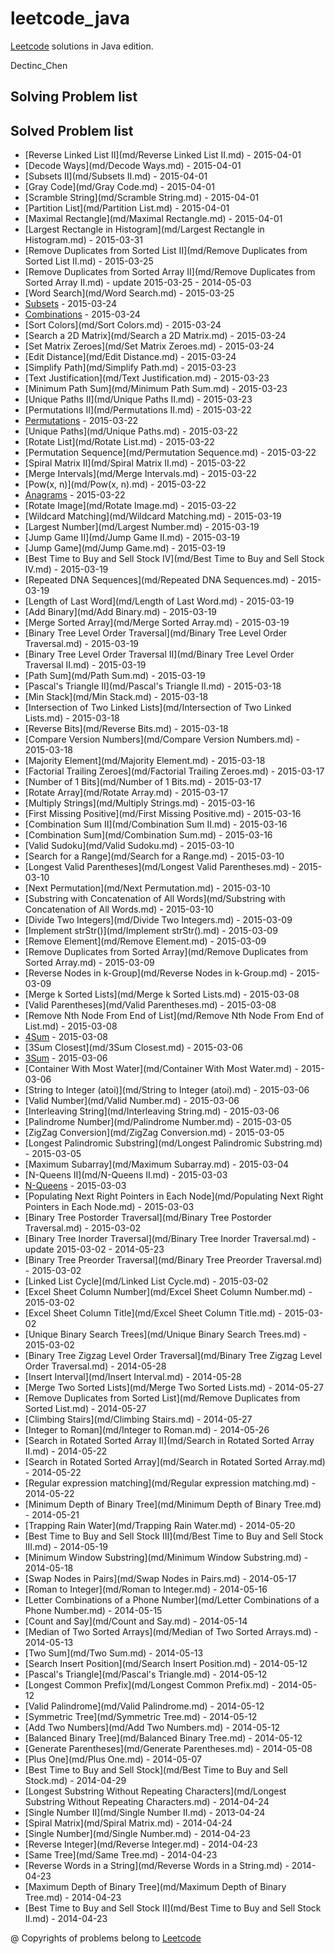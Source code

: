 leetcode_java
=============

[Leetcode](http://oj.leetcode.com/) solutions in Java edition.

Dectinc_Chen

## Solving Problem list

## Solved Problem list
- [Reverse Linked List II](md/Reverse Linked List II.md) - 2015-04-01
- [Decode Ways](md/Decode Ways.md) - 2015-04-01
- [Subsets II](md/Subsets II.md) - 2015-04-01
- [Gray Code](md/Gray Code.md) - 2015-04-01
- [Scramble String](md/Scramble String.md) - 2015-04-01
- [Partition List](md/Partition List.md) - 2015-04-01
- [Maximal Rectangle](md/Maximal Rectangle.md) - 2015-04-01
- [Largest Rectangle in Histogram](md/Largest Rectangle in Histogram.md) - 2015-03-31
- [Remove Duplicates from Sorted List II](md/Remove Duplicates from Sorted List II.md) - 2015-03-25
- [Remove Duplicates from Sorted Array II](md/Remove Duplicates from Sorted Array II.md) - update 2015-03-25 - 2014-05-03
- [Word Search](md/Word Search.md) - 2015-03-25
- [Subsets](md/Subsets.md) - 2015-03-24
- [Combinations](md/Combinations.md) - 2015-03-24
- [Sort Colors](md/Sort Colors.md) - 2015-03-24
- [Search a 2D Matrix](md/Search a 2D Matrix.md) - 2015-03-24
- [Set Matrix Zeroes](md/Set Matrix Zeroes.md) - 2015-03-24
- [Edit Distance](md/Edit Distance.md) - 2015-03-24
- [Simplify Path](md/Simplify Path.md) - 2015-03-23
- [Text Justification](md/Text Justification.md) - 2015-03-23
- [Minimum Path Sum](md/Minimum Path Sum.md) - 2015-03-23
- [Unique Paths II](md/Unique Paths II.md) - 2015-03-23
- [Permutations II](md/Permutations II.md) - 2015-03-22
- [Permutations](md/Permutations.md) - 2015-03-22
- [Unique Paths](md/Unique Paths.md) - 2015-03-22
- [Rotate List](md/Rotate List.md) - 2015-03-22
- [Permutation Sequence](md/Permutation Sequence.md) - 2015-03-22
- [Spiral Matrix II](md/Spiral Matrix II.md) - 2015-03-22
- [Merge Intervals](md/Merge Intervals.md) - 2015-03-22
- [Pow(x, n)](md/Pow(x, n).md) - 2015-03-22
- [Anagrams](md/Anagrams.md) - 2015-03-22
- [Rotate Image](md/Rotate Image.md) - 2015-03-22
- [Wildcard Matching](md/Wildcard Matching.md) - 2015-03-19
- [Largest Number](md/Largest Number.md) - 2015-03-19
- [Jump Game II](md/Jump Game II.md) - 2015-03-19
- [Jump Game](md/Jump Game.md) - 2015-03-19
- [Best Time to Buy and Sell Stock IV](md/Best Time to Buy and Sell Stock IV.md) - 2015-03-19
- [Repeated DNA Sequences](md/Repeated DNA Sequences.md) - 2015-03-19
- [Length of Last Word](md/Length of Last Word.md) - 2015-03-19
- [Add Binary](md/Add Binary.md) - 2015-03-19
- [Merge Sorted Array](md/Merge Sorted Array.md) - 2015-03-19
- [Binary Tree Level Order Traversal](md/Binary Tree Level Order Traversal.md) - 2015-03-19
- [Binary Tree Level Order Traversal II](md/Binary Tree Level Order Traversal II.md) - 2015-03-19
- [Path Sum](md/Path Sum.md) - 2015-03-19
- [Pascal's Triangle II](md/Pascal's Triangle II.md) - 2015-03-18
- [Min Stack](md/Min Stack.md) - 2015-03-18
- [Intersection of Two Linked Lists](md/Intersection of Two Linked Lists.md) - 2015-03-18
- [Reverse Bits](md/Reverse Bits.md) - 2015-03-18
- [Compare Version Numbers](md/Compare Version Numbers.md) - 2015-03-18
- [Majority Element](md/Majority Element.md) - 2015-03-18
- [Factorial Trailing Zeroes](md/Factorial Trailing Zeroes.md) - 2015-03-17
- [Number of 1 Bits](md/Number of 1 Bits.md) - 2015-03-17
- [Rotate Array](md/Rotate Array.md) - 2015-03-17
- [Multiply Strings](md/Multiply Strings.md) - 2015-03-16
- [First Missing Positive](md/First Missing Positive.md) - 2015-03-16
- [Combination Sum II](md/Combination Sum II.md) - 2015-03-16
- [Combination Sum](md/Combination Sum.md) - 2015-03-16
- [Valid Sudoku](md/Valid Sudoku.md) - 2015-03-10
- [Search for a Range](md/Search for a Range.md) - 2015-03-10
- [Longest Valid Parentheses](md/Longest Valid Parentheses.md) - 2015-03-10
- [Next Permutation](md/Next Permutation.md) - 2015-03-10
- [Substring with Concatenation of All Words](md/Substring with Concatenation of All Words.md) - 2015-03-10
- [Divide Two Integers](md/Divide Two Integers.md) - 2015-03-09
- [Implement strStr()](md/Implement strStr().md) - 2015-03-09
- [Remove Element](md/Remove Element.md) - 2015-03-09
- [Remove Duplicates from Sorted Array](md/Remove Duplicates from Sorted Array.md) - 2015-03-09
- [Reverse Nodes in k-Group](md/Reverse Nodes in k-Group.md) - 2015-03-09
- [Merge k Sorted Lists](md/Merge k Sorted Lists.md) - 2015-03-08
- [Valid Parentheses](md/Valid Parentheses.md) - 2015-03-08
- [Remove Nth Node From End of List](md/Remove Nth Node From End of List.md) - 2015-03-08
- [4Sum](md/4Sum.md) - 2015-03-08
- [3Sum Closest](md/3Sum Closest.md) - 2015-03-06
- [3Sum](md/3Sum.md) - 2015-03-06
- [Container With Most Water](md/Container With Most Water.md) - 2015-03-06
- [String to Integer (atoi)](md/String to Integer (atoi).md) - 2015-03-06
- [Valid Number](md/Valid Number.md) - 2015-03-06
- [Interleaving String](md/Interleaving String.md) - 2015-03-06
- [Palindrome Number](md/Palindrome Number.md) - 2015-03-05
- [ZigZag Conversion](md/ZigZag Conversion.md) - 2015-03-05
- [Longest Palindromic Substring](md/Longest Palindromic Substring.md) - 2015-03-05
- [Maximum Subarray](md/Maximum Subarray.md) - 2015-03-04
- [N-Queens II](md/N-Queens II.md) - 2015-03-03
- [N-Queens](md/N-Queens.md) - 2015-03-03
- [Populating Next Right Pointers in Each Node](md/Populating Next Right Pointers in Each Node.md) - 2015-03-03
- [Binary Tree Postorder Traversal](md/Binary Tree Postorder Traversal.md) - 2015-03-02
- [Binary Tree Inorder Traversal](md/Binary Tree Inorder Traversal.md) - update 2015-03-02 - 2014-05-23
- [Binary Tree Preorder Traversal](md/Binary Tree Preorder Traversal.md) - 2015-03-02
- [Linked List Cycle](md/Linked List Cycle.md) - 2015-03-02
- [Excel Sheet Column Number](md/Excel Sheet Column Number.md) - 2015-03-02
- [Excel Sheet Column Title](md/Excel Sheet Column Title.md) - 2015-03-02
- [Unique Binary Search Trees](md/Unique Binary Search Trees.md) - 2015-03-02
- [Binary Tree Zigzag Level Order Traversal](md/Binary Tree Zigzag Level Order Traversal.md) - 2014-05-28
- [Insert Interval](md/Insert Interval.md) - 2014-05-28
- [Merge Two Sorted Lists](md/Merge Two Sorted Lists.md) - 2014-05-27
- [Remove Duplicates from Sorted List](md/Remove Duplicates from Sorted List.md) - 2014-05-27
- [Climbing Stairs](md/Climbing Stairs.md) - 2014-05-27
- [Integer to Roman](md/Integer to Roman.md) - 2014-05-26
- [Search in Rotated Sorted Array II](md/Search in Rotated Sorted Array II.md) - 2014-05-22
- [Search in Rotated Sorted Array](md/Search in Rotated Sorted Array.md) - 2014-05-22
- [Regular expression matching](md/Regular expression matching.md) - 2014-05-22
- [Minimum Depth of Binary Tree](md/Minimum Depth of Binary Tree.md) - 2014-05-21
- [Trapping Rain Water](md/Trapping Rain Water.md) - 2014-05-20
- [Best Time to Buy and Sell Stock III](md/Best Time to Buy and Sell Stock III.md) - 2014-05-19
- [Minimum Window Substring](md/Minimum Window Substring.md) - 2014-05-18
- [Swap Nodes in Pairs](md/Swap Nodes in Pairs.md) - 2014-05-17
- [Roman to Integer](md/Roman to Integer.md) - 2014-05-16
- [Letter Combinations of a Phone Number](md/Letter Combinations of a Phone Number.md) - 2014-05-15
- [Count and Say](md/Count and Say.md) - 2014-05-14
- [Median of Two Sorted Arrays](md/Median of Two Sorted Arrays.md) - 2014-05-13
- [Two Sum](md/Two Sum.md) - 2014-05-13
- [Search Insert Position](md/Search Insert Position.md) - 2014-05-12
- [Pascal's Triangle](md/Pascal's Triangle.md) - 2014-05-12
- [Longest Common Prefix](md/Longest Common Prefix.md) - 2014-05-12
- [Valid Palindrome](md/Valid Palindrome.md) - 2014-05-12
- [Symmetric Tree](md/Symmetric Tree.md) - 2014-05-12
- [Add Two Numbers](md/Add Two Numbers.md) - 2014-05-12
- [Balanced Binary Tree](md/Balanced Binary Tree.md) - 2014-05-12
- [Generate Parentheses](md/Generate Parentheses.md) - 2014-05-08
- [Plus One](md/Plus One.md) - 2014-05-07
- [Best Time to Buy and Sell Stock](md/Best Time to Buy and Sell Stock.md) - 2014-04-29
- [Longest Substring Without Repeating Characters](md/Longest Substring Without Repeating Characters.md) - 2014-04-24
- [Single Number II](md/Single Number II.md) - 2013-04-24
- [Spiral Matrix](md/Spiral Matrix.md) - 2014-04-24
- [Single Number](md/Single Number.md) - 2014-04-23
- [Reverse Integer](md/Reverse Integer.md) - 2014-04-23
- [Same Tree](md/Same Tree.md) - 2014-04-23
- [Reverse Words in a String](md/Reverse Words in a String.md) - 2014-04-23
- [Maximum Depth of Binary Tree](md/Maximum Depth of Binary Tree.md) - 2014-04-23
- [Best Time to Buy and Sell Stock II](md/Best Time to Buy and Sell Stock II.md) - 2014-04-23


@ Copyrights of problems belong to [Leetcode](http://oj.leetcode.com/)
